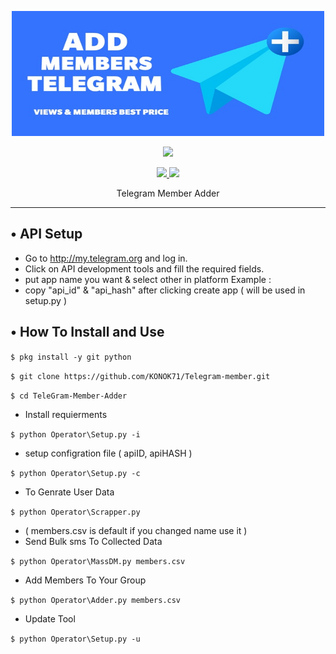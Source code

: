 <p align="center">
  <img src="https://github.com/SkidGod4444/TeleGram-Member-Adder/blob/master/Settings/Images/telegram.jpg" width="500" height="200">
</p>

<p align="center"><img src="https://img.shields.io/badge/Version-2.1.0.1-brightgreen"></p>
<p align="center">
  <a href="https://github.com/th3unkn0n">
    <img src="https://img.shields.io/github/followers/SkidGod4444?label=Follow&style=social">
  </a>
  <a href="https://github.com/SkidGod4444/TeleGram-Member-Adder">
    <img src="https://img.shields.io/github/stars/SkidGod4444/TeleGram-Member-Adder?style=social">
  </a>
</p>
<p align="center">
  Telegram Member Adder 
</p>
<p align="center">
</p>

---

## • API Setup
* Go to http://my.telegram.org  and log in.
* Click on API development tools and fill the required fields.
* put app name you want & select other in platform Example :
* copy "api_id" & "api_hash" after clicking create app ( will be used in setup.py )

## • How To Install and Use

`$ pkg install -y git python`

`$ git clone https://github.com/KONOK71/Telegram-member.git`

`$ cd TeleGram-Member-Adder`

* Install requierments

`$ python Operator\Setup.py -i`

* setup configration file ( apiID, apiHASH )

`$ python Operator\Setup.py -c`

* To Genrate User Data

`$ python Operator\Scrapper.py`

* ( members.csv is default if you changed name use it )
* Send Bulk sms To Collected Data 

`$ python Operator\MassDM.py members.csv`

* Add Members To Your Group

`$ python Operator\Adder.py members.csv`

* Update Tool

`$ python Operator\Setup.py -u`
